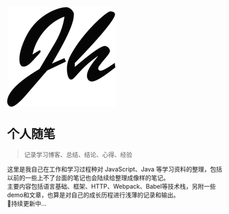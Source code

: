 ![logo](./_logo.png ':size=215')

# 个人随笔

> 记录学习博客、总结、结论、心得、经验


这里是我自己在工作和学习过程种对 JavaScript、Java 等学习资料的整理，包括以前的一些上不了台面的笔记也会陆续给整理成像样的笔记。  
主要内容包括语言基础、框架、HTTP、Webpack、Babel等技术栈，另附一些demo和文章，也算是对自己的成长历程进行浅薄的记录和输出。  
🚀持续更新中...


